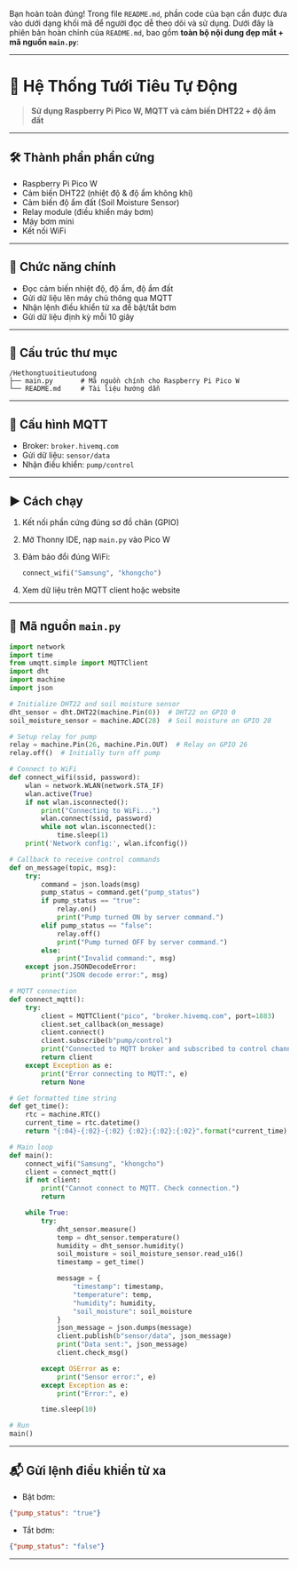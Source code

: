 Bạn hoàn toàn đúng! Trong file `README.md`, phần code của bạn cần được đưa vào dưới dạng khối mã để người đọc dễ theo dõi và sử dụng. Dưới đây là phiên bản hoàn chỉnh của `README.md`, bao gồm **toàn bộ nội dung đẹp mắt + mã nguồn `main.py`**:

---

# 🌱 Hệ Thống Tưới Tiêu Tự Động

> **Sử dụng Raspberry Pi Pico W, MQTT và cảm biến DHT22 + độ ẩm đất**

---

## 🛠️ Thành phần phần cứng

* Raspberry Pi Pico W
* Cảm biến DHT22 (nhiệt độ & độ ẩm không khí)
* Cảm biến độ ẩm đất (Soil Moisture Sensor)
* Relay module (điều khiển máy bơm)
* Máy bơm mini
* Kết nối WiFi

---

## 🧠 Chức năng chính

* Đọc cảm biến nhiệt độ, độ ẩm, độ ẩm đất
* Gửi dữ liệu lên máy chủ thông qua MQTT
* Nhận lệnh điều khiển từ xa để bật/tắt bơm
* Gửi dữ liệu định kỳ mỗi 10 giây

---

## 📂 Cấu trúc thư mục

```
/Hethongtuoitieutudong
├── main.py       # Mã nguồn chính cho Raspberry Pi Pico W
└── README.md     # Tài liệu hướng dẫn
```

---

## 🔄 Cấu hình MQTT

* Broker: `broker.hivemq.com`
* Gửi dữ liệu: `sensor/data`
* Nhận điều khiển: `pump/control`

---

## ▶️ Cách chạy

1. Kết nối phần cứng đúng sơ đồ chân (GPIO)
2. Mở Thonny IDE, nạp `main.py` vào Pico W
3. Đảm bảo đổi đúng WiFi:

   ```python
   connect_wifi("Samsung", "khongcho")
   ```
4. Xem dữ liệu trên MQTT client hoặc website

---

## 📜 Mã nguồn `main.py`

```python
import network
import time
from umqtt.simple import MQTTClient
import dht
import machine
import json

# Initialize DHT22 and soil moisture sensor
dht_sensor = dht.DHT22(machine.Pin(0))  # DHT22 on GPIO 0
soil_moisture_sensor = machine.ADC(28)  # Soil moisture on GPIO 28

# Setup relay for pump
relay = machine.Pin(26, machine.Pin.OUT)  # Relay on GPIO 26
relay.off()  # Initially turn off pump

# Connect to WiFi
def connect_wifi(ssid, password):
    wlan = network.WLAN(network.STA_IF)
    wlan.active(True)
    if not wlan.isconnected():
        print("Connecting to WiFi...")
        wlan.connect(ssid, password)
        while not wlan.isconnected():
            time.sleep(1)
    print('Network config:', wlan.ifconfig())

# Callback to receive control commands
def on_message(topic, msg):
    try:
        command = json.loads(msg)
        pump_status = command.get("pump_status")
        if pump_status == "true":
            relay.on()
            print("Pump turned ON by server command.")
        elif pump_status == "false":
            relay.off()
            print("Pump turned OFF by server command.")
        else:
            print("Invalid command:", msg)
    except json.JSONDecodeError:
        print("JSON decode error:", msg)

# MQTT connection
def connect_mqtt():
    try:
        client = MQTTClient("pico", "broker.hivemq.com", port=1883)
        client.set_callback(on_message)
        client.connect()
        client.subscribe(b"pump/control")
        print("Connected to MQTT broker and subscribed to control channel")
        return client
    except Exception as e:
        print("Error connecting to MQTT:", e)
        return None

# Get formatted time string
def get_time():
    rtc = machine.RTC()
    current_time = rtc.datetime()
    return "{:04}-{:02}-{:02} {:02}:{:02}:{:02}".format(*current_time)

# Main loop
def main():
    connect_wifi("Samsung", "khongcho")
    client = connect_mqtt()
    if not client:
        print("Cannot connect to MQTT. Check connection.")
        return

    while True:
        try:
            dht_sensor.measure()
            temp = dht_sensor.temperature()
            humidity = dht_sensor.humidity()
            soil_moisture = soil_moisture_sensor.read_u16()
            timestamp = get_time()

            message = {
                "timestamp": timestamp,
                "temperature": temp,
                "humidity": humidity,
                "soil_moisture": soil_moisture
            }
            json_message = json.dumps(message)
            client.publish(b"sensor/data", json_message)
            print("Data sent:", json_message)
            client.check_msg()

        except OSError as e:
            print("Sensor error:", e)
        except Exception as e:
            print("Error:", e)

        time.sleep(10)

# Run
main()
```

---

## 📬 Gửi lệnh điều khiển từ xa

* Bật bơm:

```json
{"pump_status": "true"}
```

* Tắt bơm:

```json
{"pump_status": "false"}
```

---

